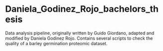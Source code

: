 # Daniela_Godinez_Rojo_bachelors_thesis
Data analysis pipeline, originally written by Guido Giordano, adapted and modified by Daniela Godinez Rojo. 
Contains several scripts to check the quality of a barley germination proteomic dataset. 
